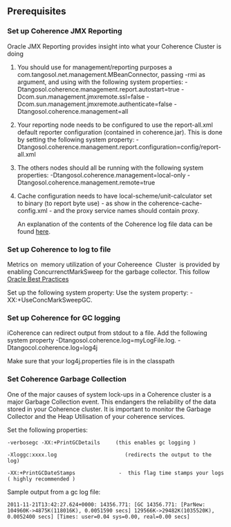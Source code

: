 ## Prerequisites

### Set up Coherence JMX Reporting 

Oracle JMX Reporting provides insight into what your Coherence Cluster is doing 

1. You should use for management/reporting purposes a com.tangosol.net.management.MBeanConnector, passing -rmi as argument, and using with the following system properties: -Dtangosol.coherence.management.report.autostart=true -Dcom.sun.management.jmxremote.ssl=false -Dcom.sun.management.jmxremote.authenticate=false -Dtangosol.coherence.management=all
2. Your reporting node needs to be configured to use the report-all.xml default reporter configuration (contained in coherence.jar). This is done by setting the following system property: -
	Dtangosol.coherence.management.report.configuration=config/report-all.xml
3. The others nodes should all be running with the following system properties: -Dtangosol.coherence.management=local-only -Dtangosol.coherence.management.remote=true
 
4. Cache configuration needs to have local-scheme/unit-calculator set to binary (to report byte use) - as show in the coherence-cache-config.xml - and the proxy service names should contain proxy.

	An explanation of the contents of the Coherence log file data can be found [here](http://coherence.oracle.com/display/COH35UG/Analyzing+Reporter+Content).

### Set up Coherence to log to file 
Metrics on  memory utilization of your Cohereence  Cluster  is provided by enabling ConcurrenctMarkSweep for the garbage collector. This follow [Oracle Best Practices](http://coherence.oracle.com/display/COH35UG/Best+Practices#BestPractices-HeapSizeConsiderations)

Set up the following system property:
	Use the system property: -XX:+UseConcMarkSweepGC.
### Set up Coherence for GC logging
iCoherence can redirect output from stdout to a file. Add the following system property
 -Dtangosol.coherence.log=myLogFile.log.
 -Dtangocol.coherence.log=log4j 

Make sure that your log4j.properties file is in the classpath


### Set Coherence Garbage Collection
One of the major causes of system lock-ups in a Coherence cluster is a major Garbage Collection event. This endangers the 
reliability of the data stored in your Coherence cluster. It is important to monitor the Garbage Collector and the Heap Utilisation of your 
coherence services.

Set the following properties:

	-verbosegc -XX:+PrintGCDetails     (this enables gc logging )

	-Xloggc:xxxx.log                      (redirects the output to the log)

	-XX:+PrintGCDateStamps              -  this flag time stamps your logs ( highly recommended )

Sample output from a gc log file:

	2011-11-21T13:42:27.624+0000: 14356.771: [GC 14356.771: [ParNew: 104960K->4875K(118016K), 0.0051590 secs] 129566K->29482K(1035520K), 0.0052400 secs] [Times: user=0.04 sys=0.00, real=0.00 secs]

